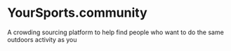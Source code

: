 # YourSports.community
A crowding sourcing platform to help find people who want to do the same outdoors activity as you
